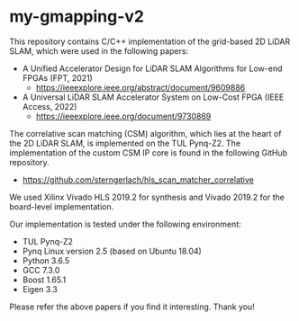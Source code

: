 
# my-gmapping-v2

This repository contains C/C++ implementation of the grid-based 2D LiDAR SLAM,
which were used in the following papers:

- A Unified Accelerator Design for LiDAR SLAM Algorithms for Low-end FPGAs (FPT, 2021)
  - https://ieeexplore.ieee.org/abstract/document/9609886
- A Universal LiDAR SLAM Accelerator System on Low-Cost FPGA (IEEE Access, 2022)
  - https://ieeexplore.ieee.org/document/9730869

The correlative scan matching (CSM) algorithm, which lies at the heart of the
2D LiDAR SLAM, is implemented on the TUL Pynq-Z2. The implementation of the
custom CSM IP core is found in the following GitHub repository.

- https://github.com/sterngerlach/hls_scan_matcher_correlative

We used Xilinx Vivado HLS 2019.2 for synthesis and Vivado 2019.2 for the
board-level implementation.

Our implementation is tested under the following environment:

- TUL Pynq-Z2
- Pynq Linux version 2.5 (based on Ubuntu 18.04)
- Python 3.6.5
- GCC 7.3.0
- Boost 1.65.1
- Eigen 3.3

Please refer the above papers if you find it interesting. Thank you!
